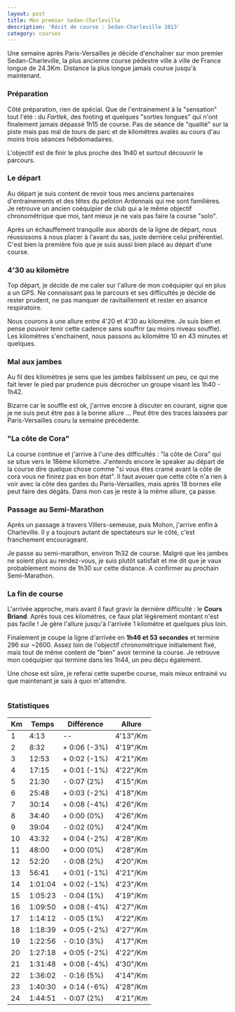 ```yaml
---
layout: post
title: Mon premier Sedan-Charleville
description: 'Récit de course : Sedan-Charleville 2013'
category: courses
---
```


Une semaine après Paris-Versailles je décide d'enchaîner sur mon premier
Sedan-Charleville, la plus ancienne course pédestre ville à ville de France
longue de 24.3Km. Distance la plus longue jamais courue jusqu'à maintenant.

### Préparation

Côté préparation, rien de spécial. Que de l'entrainement à la "sensation" tout
l'été : du _Fartlek_, des footing et quelques "sorties longues" qui
n'ont finalement jamais dépassé 1h15 de course. Pas de séance de
"qualité" sur la piste mais pas mal de tours de parc et de kilomètres avalés
au cours d'au moins trois séances hébdomadaires.

L'objectif est de finir le plus proche des 1h40 et surtout découvrir
le parcours.

### Le départ

Au départ je suis content de revoir tous mes anciens partenaires d'entrainements
et des têtes du peloton Ardennais qui me sont familières. Je retrouve un
ancien coéquipier de club qui a le même objectif chronométrique que moi, tant
mieux je ne vais pas faire la course "solo".

Après un échauffement tranquille aux abords de la ligne de départ, nous
réussissons à nous placer à l'avant du sas, juste derrière celui préférentiel.
C'est bien la première fois que je suis aussi bien placé au départ d'une course.

### 4'30 au kilomètre

Top départ, je décide de me caler sur l'allure de mon coéquipier qui en plus
a un GPS. Ne connaissant pas le parcours et ses difficultés je décide de rester
prudent, ne pas manquer de ravitaillement et rester en aisance respiratoire.

Nous courons à une allure entre 4'20 et 4'30 au kilomètre. Je suis bien et
pense pouvoir tenir cette cadence sans souffrir (au moins niveau souffle).
Les kilomètres s'enchainent, nous passons au kilomètre 10 en 43 minutes et
quelques.

### Mal aux jambes

Au fil des kilomètres je sens que les jambes faiblissent un peu, ce qui me fait
lever le pied par prudence puis décrocher un groupe visant les 1h40 - 1h42.

Bizarre car le souffle est ok, j'arrive encore à discuter en courant, signe que
je ne suis peut être pas à la bonne allure ... Peut être des traces laissées par
Paris-Versailles couru la semaine précédente.

### "La côte de Cora"

La course continue et j'arrive à l'une des difficultés :
"la côte de Cora" qui se situe vers le 18ème kilomètre.
J'entends encore le speaker au départ de la course dire quelque chose comme
"si vous êtes cramé avant la côte de cora vous ne finirez pas en bon état".
Il faut avouer que cette côte n'a rien à voir avec la côte des gardes du
Paris-Versailles, mais après 18 bornes elle peut faire des dégâts. Dans mon cas
je reste à la même allure, ça passe.

### Passage au Semi-Marathon

Après un passage à travers Villers-semeuse, puis Mohon, j'arrive enfin
à Charleville. Il y a toujours autant de spectateurs sur le côté, c'est
franchement encourageant.

Je passe au semi-marathon, environ 1h32 de course. Malgré que les jambes
ne soient plus au rendez-vous, je suis plutôt satisfait et me dit que je vaux
probablement moins de 1h30 sur cette distance. A confirmer au prochain
Semi-Marathon.

### La fin de course

L'arrivée approche, mais avant il faut gravir la dernière difficulté : le
**Cours Briand**. Après tous ces kilomètres, ce faux plat légèrement montant
n'est pas facile ! Je gère l'allure jusqu'à l'arrivée 1 kilomètre et quelques
plus loin.

Finalement je coupe la ligne d'arrivée en **1h46 et 53 secondes** et termine
296 sur ~2600.
Assez loin de l'objectif chronométrique initialement fixé, mais tout de même
content de "bien" avoir terminé la course. Je retrouve mon coéquipier qui
termine dans les 1h44, un peu déçu également.

Une chose est sûre, je referai cette superbe course, mais mieux entrainé vu
que maintenant je sais à quoi m'attendre.

<img
  class="ctr img-thumbnail"
  data-src="{{ '2013/10/sc.jpg' | asset_path }}"
  src="data:image/gif;base64,R0lGODlhAQABAAAAACH5BAEKAAEALAAAAAABAAEAAAICTAEAOw=="
  onload="lzld(this)" />

### Statistiques

| Km       | Temps    | Différence    | Allure   |
| -------- | -------- | ------------- | -------- |
| 1        | 4:13     | --            | 4'13"/Km |
| 2        | 8:32     | + 0:06 (-3%)  | 4'19"/Km |
| 3        | 12:53    | + 0:02 (-1%)  | 4'21"/Km |
| 4        | 17:15    | + 0:01 (-1%)  | 4'22"/Km |
| 5        | 21:30    | - 0:07 (2%)   | 4'15"/Km |
| 6        | 25:48    | + 0:03 (-2%)  | 4'18"/Km |
| 7        | 30:14    | + 0:08 (-4%)  | 4'26"/Km |
| 8        | 34:40    | + 0:00 (0%)   | 4'26"/Km |
| 9        | 39:04    | - 0:02 (0%)   | 4'24"/Km |
| 10       | 43:32    | + 0:04 (-2%)  | 4'28"/Km |
| 11       | 48:00    | + 0:00 (0%)   | 4'28"/Km |
| 12       | 52:20    | - 0:08 (2%)   | 4'20"/Km |
| 13       | 56:41    | + 0:01 (-1%)  | 4'21"/Km |
| 14       | 1:01:04  | + 0:02 (-1%)  | 4'23"/Km |
| 15       | 1:05:23  | - 0:04 (1%)   | 4'19"/Km |
| 16       | 1:09:50  | + 0:08 (-4%)  | 4'27"/Km |
| 17       | 1:14:12  | - 0:05 (1%)   | 4'22"/Km |
| 18       | 1:18:39  | + 0:05 (-2%)  | 4'27"/Km |
| 19       | 1:22:56  | - 0:10 (3%)   | 4'17"/Km |
| 20       | 1:27:18  | + 0:05 (-2%)  | 4'22"/Km |
| 21       | 1:31:48  | + 0:08 (-4%)  | 4'30"/Km |
| 22       | 1:36:02  | - 0:16 (5%)   | 4'14"/Km |
| 23       | 1:40:30  | + 0:14 (-6%)  | 4'28"/Km |
| 24       | 1:44:51  | - 0:07 (2%)   | 4'21"/Km |
